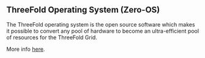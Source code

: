 ## ThreeFold Operating System (Zero-OS)

The ThreeFold operating system is the open source software which makes it possible to convert any pool of hardware to become an ultra-efficient pool of resources for the ThreeFold Grid.

More info [here](https://github.com/zero-os).
